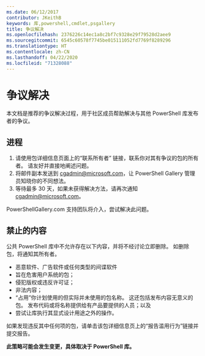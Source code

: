 ```yaml
---
ms.date: 06/12/2017
contributor: JKeithB
keywords: 库,powershell,cmdlet,psgallery
title: 争议解决
ms.openlocfilehash: 2376226c14ec1a8c2bf7c9328e29f79528d2aee9
ms.sourcegitcommit: 6545c60578f7745be015111052fd7769f8289296
ms.translationtype: HT
ms.contentlocale: zh-CN
ms.lasthandoff: 04/22/2020
ms.locfileid: "71328088"
---
```

# <a name="dispute-resolution"></a>争议解决

本文档是推荐的争议解决过程，用于社区成员帮助解决与其他 PowerShell 库发布者的争议。

## <a name="process"></a>进程

1. 请使用包详细信息页面上的“联系所有者”  链接，联系你对其有争议的包的所有者。
   请友好并直接地阐述问题。
2. 将邮件副本发送到 [cgadmin@microsoft.com](mailto:cgadmin@microsoft.com)，让 PowerShell Gallery 管理员知晓你的不同想法。
3. 等待最多 30 天，如果未获得解决方法，请再次通知 [cgadmin@microsoft.com](mailto:cgadmin@microsoft.com)。

PowerShellGallery.com 支持团队将介入，尝试解决此问题。

## <a name="prohibited-use"></a>禁止的内容

公共 PowerShell 库中不允许存在以下内容，并将不经讨论立即删除。  如删除包，将通知其所有者。

- 恶意软件、广告软件或任何类型的间谍软件
- 旨在危害用户系统的包；
- 侵犯版权或违反许可证；
- 非法内容；
- “占用”你计划使用的但实际并未使用的包名称。 这还包括发布内容无意义的包。
  发布代码或将名称提供给有产品要提供的人员；以及
- 尝试让库执行其显式设计用途之外的操作。

如果发现违反其中任何项的包，请单击该包详细信息页上的“报告滥用行为”链接并提交报告。

**此策略可能会发生变更，具体取决于 PowerShell 库。**
